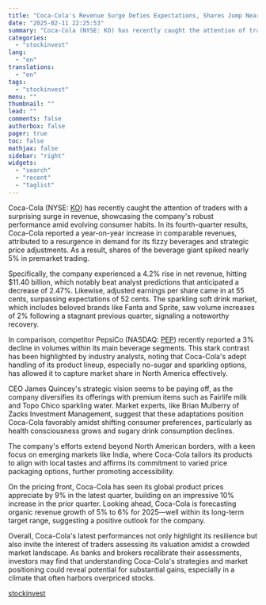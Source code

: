 ```yaml
---
title: "Coca-Cola's Revenue Surge Defies Expectations, Shares Jump Nearly 5% as Traders Take Notice"
date: "2025-02-11 22:25:53"
summary: "Coca-Cola (NYSE: KO) has recently caught the attention of traders with a surprising surge in revenue, showcasing the company's robust performance amid evolving consumer habits. In its fourth-quarter results, Coca-Cola reported a year-on-year increase in comparable revenues, attributed to a resurgence in demand for its fizzy beverages and strategic price..."
categories:
  - "stockinvest"
lang:
  - "en"
translations:
  - "en"
tags:
  - "stockinvest"
menu: ""
thumbnail: ""
lead: ""
comments: false
authorbox: false
pager: true
toc: false
mathjax: false
sidebar: "right"
widgets:
  - "search"
  - "recent"
  - "taglist"
---
```


Coca-Cola (NYSE: [KO](https://stockinvest.us/stock/KO)) has recently caught the attention of traders with a surprising surge in revenue, showcasing the company's robust performance amid evolving consumer habits. In its fourth-quarter results, Coca-Cola reported a year-on-year increase in comparable revenues, attributed to a resurgence in demand for its fizzy beverages and strategic price adjustments. As a result, shares of the beverage giant spiked nearly 5% in premarket trading.

Specifically, the company experienced a 4.2% rise in net revenue, hitting $11.40 billion, which notably beat analyst predictions that anticipated a decrease of 2.47%. Likewise, adjusted earnings per share came in at 55 cents, surpassing expectations of 52 cents. The sparkling soft drink market, which includes beloved brands like Fanta and Sprite, saw volume increases of 2% following a stagnant previous quarter, signaling a noteworthy recovery.

In comparison, competitor PepsiCo (NASDAQ: [PEP](https://stockinvest.us/stock/PEP)) recently reported a 3% decline in volumes within its main beverage segments. This stark contrast has been highlighted by industry analysts, noting that Coca-Cola's adept handling of its product lineup, especially no-sugar and sparkling options, has allowed it to capture market share in North America effectively.

CEO James Quincey's strategic vision seems to be paying off, as the company diversifies its offerings with premium items such as Fairlife milk and Topo Chico sparkling water. Market experts, like Brian Mulberry of Zacks Investment Management, suggest that these adaptations position Coca-Cola favorably amidst shifting consumer preferences, particularly as health consciousness grows and sugary drink consumption declines.

The company's efforts extend beyond North American borders, with a keen focus on emerging markets like India, where Coca-Cola tailors its products to align with local tastes and affirms its commitment to varied price packaging options, further promoting accessibility.

On the pricing front, Coca-Cola has seen its global product prices appreciate by 9% in the latest quarter, building on an impressive 10% increase in the prior quarter. Looking ahead, Coca-Cola is forecasting organic revenue growth of 5% to 6% for 2025—well within its long-term target range, suggesting a positive outlook for the company.

Overall, Coca-Cola's latest performances not only highlight its resilience but also invite the interest of traders assessing its valuation amidst a crowded market landscape. As banks and brokers recalibrate their assessments, investors may find that understanding Coca-Cola's strategies and market positioning could reveal potential for substantial gains, especially in a climate that often harbors overpriced stocks.

[stockinvest](https://stockinvest.us/digest/coca-colas-revenue-surge-defies-expectations-shares-jump-nearly-5-as-traders-take-notice)
